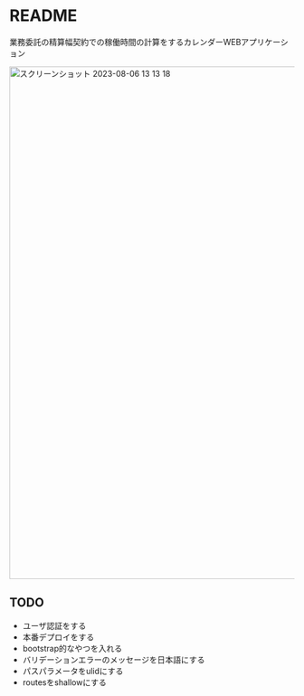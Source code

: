 # README
業務委託の精算幅契約での稼働時間の計算をするカレンダーWEBアプリケーション

<img width="906" alt="スクリーンショット 2023-08-06 13 13 18" src="https://github.com/jiikko/time_scope_monthly/assets/1664497/e4fd6682-7779-4d9b-9384-086e3ad069d3">

## TODO
* ユーザ認証をする
* 本番デプロイをする
* bootstrap的なやつを入れる
* バリデーションエラーのメッセージを日本語にする
* パスパラメータをulidにする
* routesをshallowにする
